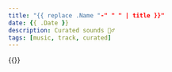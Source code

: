 ```yaml
---
title: "{{ replace .Name "-" " " | title }}"
date: {{ .Date }}
description: Curated sounds 🧘‍♂️
tags: [music, track, curated]
---
```


{{<spotify track id>}}